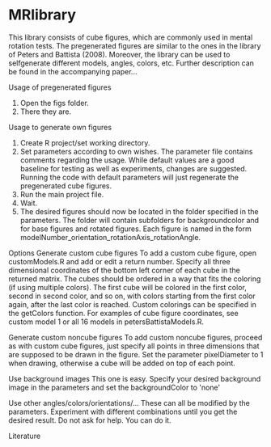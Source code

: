 # MRlibrary
This library consists of cube figures, which are commonly used in mental rotation tests. The pregenerated figures are similar to the ones in the library of Peters and Battista (2008). Moreover, the library can be used to selfgenerate different models, angles, colors, etc. Further description can be found in the accompanying paper...

Usage of pregenerated figures
1. Open the figs folder.
2. There they are.

Usage to generate own figures
1. Create R project/set working directory.
2. Set parameters according to own wishes. The parameter file contains comments regarding the usage. While default values are a good baseline for testing as well as experiments, changes are suggested. Running the code with default parameters will just regenerate the pregenerated cube figures.
3. Run the main project file.
4. Wait.
5. The desired figures should now be located in the folder specified in the parameters. The folder will contain subfolders for backgroundcolor and for base figures and rotated figures. Each figure is named in the form modelNumber_orientation_rotationAxis_rotationAngle.

Options
Generate custom cube figures
To add a custom cube figure, open customModels.R and add or edit a return number. Specify all three dimensional coordinates of the bottom left corner of each cube in the returned matrix. The cubes should be ordered in a way that fits the coloring (if using multiple colors). The first cube will be colored in the first color, second in second color, and so on, with colors starting from the first color again, after the last color is reached. Custom colorings can be specified in the getColors function. For examples of cube figure coordinates, see custom model 1 or all 16 models in petersBattistaModels.R.

Generate custom noncube figures
To add custom noncube figures, proceed as with custom cube figures, just specify all points in three dimensions that are supposed to be drawn in the figure. Set the parameter pixelDiameter to 1 when drawing, otherwise a cube will be added on top of each point.

Use background images
This one is easy. Specify your desired background image in the parameters and set the backgroundColor to 'none'

Use other angles/colors/orientations/...
These can all be modified by the parameters. Experiment with different combinations until you get the desired result. Do not ask for help. You can do it.

Literature
